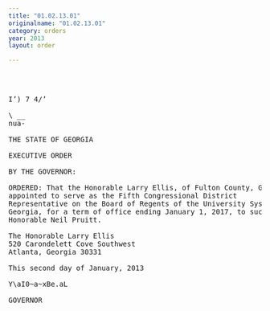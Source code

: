 ```yaml
---
title: "01.02.13.01"
originalname: "01.02.13.01"
category: orders
year: 2013
layout: order

---
```

<pre>
  
   

I’) 7 4/’

\ __
nua-

THE STATE OF GEORGIA

EXECUTIVE ORDER

BY THE GOVERNOR:

ORDERED: That the Honorable Larry Ellis, of Fulton County, Georgia, is
appointed to serve as the Fifth Congressional District
Representative on the Board of Regents of the University System of
Georgia, for a term of office ending January 1, 2017, to succeed the
Honorable Neil Pruitt.

The Honorable Larry Ellis
520 Carondelett Cove Southwest
Atlanta, Georgia 30331

This second day of January, 2013

Y\aI0~a~xBe.aL

GOVERNOR

</pre>
